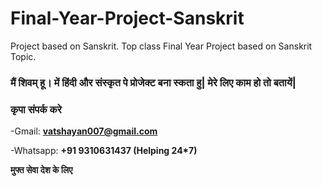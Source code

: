 # Final-Year-Project-Sanskrit
Project based on Sanskrit. Top class Final Year Project based on Sanskrit Topic.









### मैं शिवम् हू। में हिंदी और संस्कृत पे प्रोजेक्ट बना स्‍कता हु| मेरे लिए काम हो तो बतायें|
 
### कृपा संपर्क करे 
-Gmail: **vatshayan007@gmail.com**

-Whatsapp: **+91 9310631437 (Helping 24*7)** 

**मुफ्त सेवा देश के लिए**

